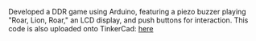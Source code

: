 Developed a DDR game using Arduino, featuring a piezo buzzer playing "Roar, Lion, Roar," an LCD display, and push buttons for interaction. This code is also uploaded onto TinkerCad: [here](https://www.tinkercad.com/things/enJwnitS1Mx-ddr)